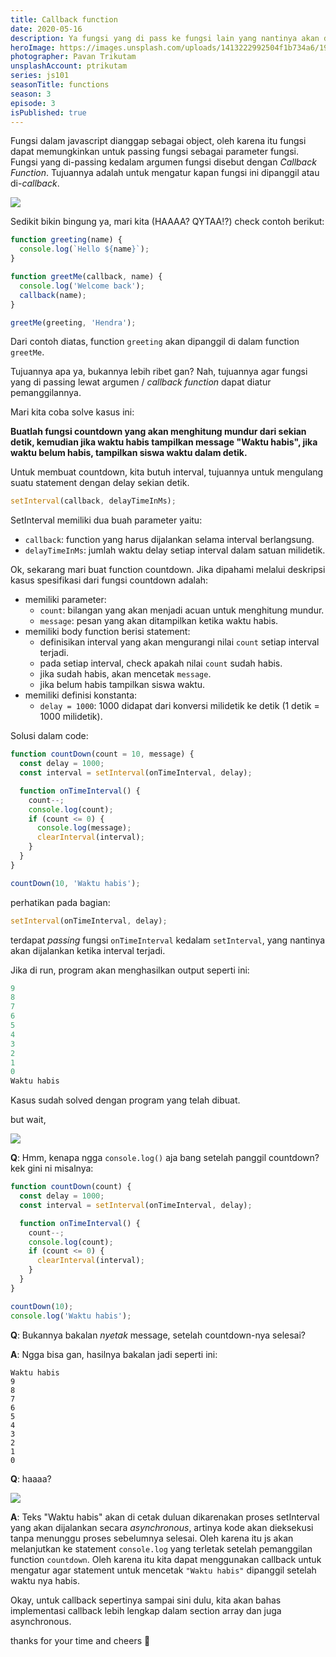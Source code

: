 ```yaml
---
title: Callback function
date: 2020-05-16
description: Ya fungsi yang di pass ke fungsi lain yang nantinya akan dipanggil dalam fungsi nya~ pusing kan~
heroImage: https://images.unsplash.com/uploads/1413222992504f1b734a6/1928e537?ixlib=rb-1.2.1&ixid=eyJhcHBfaWQiOjEyMDd9&auto=format&fit=crop&w=1350&q=80
photographer: Pavan Trikutam
unsplashAccount: ptrikutam
series: js101
seasonTitle: functions
season: 3
episode: 3
isPublished: true
---
```


Fungsi dalam javascript dianggap sebagai object, oleh karena itu fungsi dapat memungkinkan untuk passing fungsi sebagai parameter fungsi. Fungsi yang di-passing kedalam argumen fungsi disebut dengan _Callback Function_. Tujuannya adalah untuk mengatur kapan fungsi ini dipanggil atau di-_callback_.

![](https://media.giphy.com/media/10HHiQbUEcOMr6/giphy.gif)

Sedikit bikin bingung ya, mari kita (HAAAA? QYTAA!?) check contoh berikut:

```js
function greeting(name) {
  console.log(`Hello ${name}`);
}

function greetMe(callback, name) {
  console.log('Welcome back');
  callback(name);
}

greetMe(greeting, 'Hendra');
```

Dari contoh diatas, function `greeting` akan dipanggil di dalam function `greetMe`.

Tujuannya apa ya, bukannya lebih ribet gan? Nah, tujuannya agar fungsi yang di passing lewat argumen / _callback function_ dapat diatur pemanggilannya.

Mari kita coba solve kasus ini:

**Buatlah fungsi countdown yang akan menghitung mundur dari sekian detik, kemudian jika waktu habis tampilkan message "Waktu habis", jika waktu belum habis, tampilkan siswa waktu dalam detik.**

Untuk membuat countdown, kita butuh interval, tujuannya untuk mengulang suatu statement dengan delay sekian detik.

```js
setInterval(callback, delayTimeInMs);
```

SetInterval memiliki dua buah parameter yaitu:

- `callback`: function yang harus dijalankan selama interval berlangsung.
- `delayTimeInMs`: jumlah waktu delay setiap interval dalam satuan milidetik.

Ok, sekarang mari buat function countdown. Jika dipahami melalui deskripsi kasus spesifikasi dari fungsi countdown adalah:

- memiliki parameter:
  - `count`: bilangan yang akan menjadi acuan untuk menghitung mundur.
  - `message`: pesan yang akan ditampilkan ketika waktu habis.
- memiliki body function berisi statement:
  - definisikan interval yang akan mengurangi nilai `count` setiap interval terjadi.
  - pada setiap interval, check apakah nilai `count` sudah habis.
  - jika sudah habis, akan mencetak `message`.
  - jika belum habis tampilkan siswa waktu.
- memiliki definisi konstanta:
  - `delay = 1000`: 1000 didapat dari konversi milidetik ke detik (1 detik = 1000 milidetik).

Solusi dalam code:

```js
function countDown(count = 10, message) {
  const delay = 1000;
  const interval = setInterval(onTimeInterval, delay);

  function onTimeInterval() {
    count--;
    console.log(count);
    if (count <= 0) {
      console.log(message);
      clearInterval(interval);
    }
  }
}

countDown(10, 'Waktu habis');
```

perhatikan pada bagian:

```js
setInterval(onTimeInterval, delay);
```

terdapat _passing_ fungsi `onTimeInterval` kedalam `setInterval`, yang nantinya akan dijalankan ketika interval terjadi.

Jika di run, program akan menghasilkan output seperti ini:

```js
9
8
7
6
5
4
3
2
1
0
Waktu habis
```

Kasus sudah solved dengan program yang telah dibuat.

but wait,

![](https://media.giphy.com/media/3o7btZ1Gm7ZL25pLMs/giphy.gif)

**Q**: Hmm, kenapa ngga `console.log()` aja bang setelah panggil countdown? kek gini ni misalnya:

```js
function countDown(count) {
  const delay = 1000;
  const interval = setInterval(onTimeInterval, delay);

  function onTimeInterval() {
    count--;
    console.log(count);
    if (count <= 0) {
      clearInterval(interval);
    }
  }
}

countDown(10);
console.log('Waktu habis');
```

**Q**: Bukannya bakalan _nyetak_ message, setelah countdown-nya selesai?

**A**: Ngga bisa gan, hasilnya bakalan jadi seperti ini:

```
Waktu habis
9
8
7
6
5
4
3
2
1
0
```

**Q**: haaaa?

![](https://media.giphy.com/media/2XskdWuNUyqElkKe4bm/giphy.gif)

**A**: Teks "Waktu habis" akan di cetak duluan dikarenakan proses setInterval yang akan dijalankan secara _asynchronous_, artinya kode akan dieksekusi tanpa menunggu proses sebelumnya selesai. Oleh karena itu js akan melanjutkan ke statement `console.log` yang terletak setelah pemanggilan function `countdown`. Oleh karena itu kita dapat menggunakan callback untuk mengatur agar statement untuk mencetak `"Waktu habis"` dipanggil setelah waktu nya habis.

Okay, untuk callback sepertinya sampai sini dulu, kita akan bahas implementasi callback lebih lengkap dalam section array dan juga asynchronous.

thanks for your time and cheers 🥂
